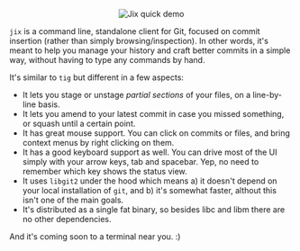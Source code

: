 <p align="center">
  <img src="https://raw.githubusercontent.com/tomas/jix/master/jix-screencast-2.gif" alt="Jix quick demo" />
</p>

`jix` is a command line, standalone client for Git, focused on commit insertion (rather than simply browsing/inspection). In other words, it's meant to help you manage your history and craft better commits in a simple way, without having to type any commands by hand.

It's similar to `tig` but different in a few aspects:

 - It lets you stage or unstage *partial sections* of your files, on a line-by-line basis. 
 - It lets you amend to your latest commit in case you missed something, or squash until a certain point.
 - It has great mouse support. You can click on commits or files, and bring context menus by right clicking on them.
 - It has a good keyboard support as well. You can drive most of the UI simply with your arrow keys, tab and spacebar. Yep, no need to remember which key shows the status view.
 - It uses `libgit2` under the hood which means a) it doesn't depend on your local installation of `git`, and b) it's somewhat faster, althout this isn't one of the main goals.
 - It's distributed as a single fat binary, so besides libc and libm there are no other dependencies.

And it's coming soon to a terminal near you. :)
